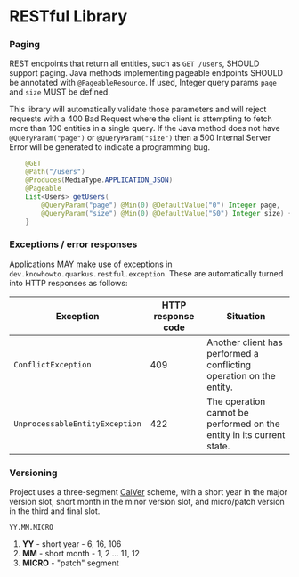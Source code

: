 # RESTful Library

### Paging

REST endpoints that return all entities, such as `GET /users`, SHOULD support paging. Java methods implementing pageable endpoints SHOULD be annotated with `@PageableResource`. If used, Integer query params `page` and `size` MUST be defined.

This library will automatically validate those parameters and will reject requests with a 400 Bad Request where the client is attempting to fetch more than 100 entities in a single query. If the Java method does not have `@QueryParam("page")` or `@QueryParam("size")` then a 500 Internal Server Error will be generated to indicate a programming bug.

```java
    @GET
    @Path("/users")
    @Produces(MediaType.APPLICATION_JSON)
    @Pageable
    List<Users> getUsers(
        @QueryParam("page") @Min(0) @DefaultValue("0") Integer page,
        @QueryParam("size") @Min(0) @DefaultValue("50") Integer size) {
    }

```

### Exceptions / error responses

Applications MAY make use of exceptions in `dev.knowhowto.quarkus.restful.exception`. These are automatically turned into HTTP responses as follows:

| Exception                      | HTTP response code | Situation                                                             |
|--------------------------------|--------------------|-----------------------------------------------------------------------|
| `ConflictException`            | 409                | Another client has performed a conflicting operation on the entity.   |
| `UnprocessableEntityException` | 422                | The operation cannot be performed on the entity in its current state. |


### Versioning

Project uses a three-segment [CalVer](https://calver.org/) scheme, with a short year in the major version slot, short month in the minor version slot, and micro/patch version in the third
and final slot.

```
YY.MM.MICRO
```

1. **YY** - short year - 6, 16, 106
1. **MM** - short month - 1, 2 ... 11, 12
1. **MICRO** -  "patch" segment
